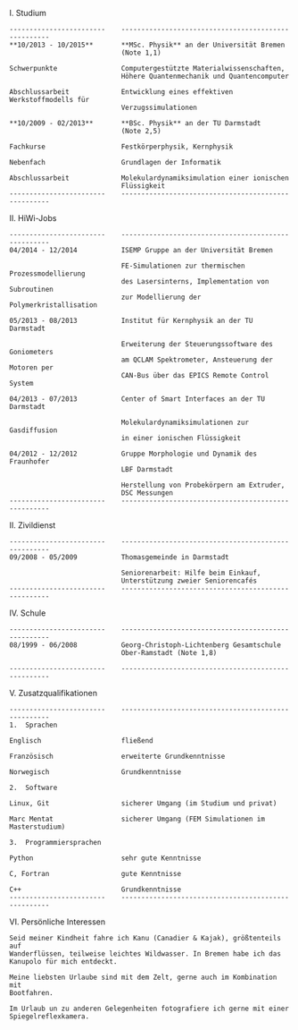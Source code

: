 

I.  Studium

    ------------------------    ----------------------------------------------------
    **10/2013 - 10/2015**       **MSc. Physik** an der Universität Bremen
                                (Note 1,1)

    Schwerpunkte                Computergestützte Materialwissenschaften,
                                Höhere Quantenmechanik und Quantencomputer

    Abschlussarbeit             Entwicklung eines effektiven Werkstoffmodells für
                                Verzugssimulationen

    **10/2009 - 02/2013**       **BSc. Physik** an der TU Darmstadt
                                (Note 2,5)

    Fachkurse                   Festkörperphysik, Kernphysik

    Nebenfach                   Grundlagen der Informatik

    Abschlussarbeit             Molekulardynamiksimulation einer ionischen
                                Flüssigkeit
    ------------------------    ----------------------------------------------------

II. HiWi-Jobs

    ------------------------    ----------------------------------------------------
    04/2014 - 12/2014           ISEMP Gruppe an der Universität Bremen

                                FE-Simulationen zur thermischen Prozessmodellierung
                                des Lasersinterns, Implementation von Subroutinen
                                zur Modellierung der Polymerkristallisation

    05/2013 - 08/2013           Institut für Kernphysik an der TU Darmstadt

                                Erweiterung der Steuerungssoftware des Goniometers
                                am QCLAM Spektrometer, Ansteuerung der Motoren per
                                CAN-Bus über das EPICS Remote Control System

    04/2013 - 07/2013           Center of Smart Interfaces an der TU Darmstadt

                                Molekulardynamiksimulationen zur Gasdiffusion
                                in einer ionischen Flüssigkeit

    04/2012 - 12/2012           Gruppe Morphologie und Dynamik des Fraunhofer
                                LBF Darmstadt

                                Herstellung von Probekörpern am Extruder,
                                DSC Messungen
    ------------------------    ----------------------------------------------------

II. Zivildienst

    ------------------------    ----------------------------------------------------
    09/2008 - 05/2009           Thomasgemeinde in Darmstadt

                                Seniorenarbeit: Hilfe beim Einkauf,
                                Unterstützung zweier Seniorencafés
    ------------------------    ----------------------------------------------------

IV.  Schule

    ------------------------    ----------------------------------------------------
    08/1999 - 06/2008           Georg-Christoph-Lichtenberg Gesamtschule
                                Ober-Ramstadt (Note 1,8)

    ------------------------    ----------------------------------------------------

V.  Zusatzqualifikationen

    ------------------------    ----------------------------------------------------
    1.  Sprachen

    Englisch                    fließend

    Französisch                 erweiterte Grundkenntnisse

    Norwegisch                  Grundkenntnisse

    2.  Software

    Linux, Git                  sicherer Umgang (im Studium und privat)

    Marc Mentat                 sicherer Umgang (FEM Simulationen im Masterstudium)

    3.  Programmiersprachen

    Python                      sehr gute Kenntnisse

    C, Fortran                  gute Kenntnisse

    C++                         Grundkenntnisse
    ------------------------    ----------------------------------------------------

VI. Persönliche Interessen

    Seid meiner Kindheit fahre ich Kanu (Canadier & Kajak), größtenteils auf
    Wanderflüssen, teilweise leichtes Wildwasser. In Bremen habe ich das
    Kanupolo für mich entdeckt.

    Meine liebsten Urlaube sind mit dem Zelt, gerne auch im Kombination mit
    Bootfahren.

    Im Urlaub un zu anderen Gelegenheiten fotografiere ich gerne mit einer
    Spiegelreflexkamera.

